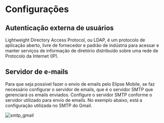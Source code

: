 # Configurações

## Autenticação externa de usuários

  Lightweight Directory Access Protocol, ou LDAP, é um protocolo de aplicação aberto, livre de fornecedor e padrão de indústria para acessar e manter serviços de informação de diretório distribuído sobre uma rede de Protocolo da Internet (IP).

## Servidor de e-mails

  Para que seja possível fazer o envio de emails pelo Elipse Mobile, se faz necessário configurar o servidor de emails, que é o servidor SMTP que gerenciará os emails enviados.
  Configure o servidor SMTP conforme o servidor utilizado para envio de emails.
  No exemplo abaixo, está a configuração utilizada no SMTP do Gmail.

![smtp_gmail](https://cloud.githubusercontent.com/assets/26389485/23870246/99d9a56a-0804-11e7-8396-f8da5003b032.png)
